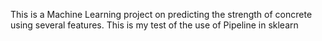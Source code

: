 This is a Machine Learning project on predicting the strength of concrete using several features. This is my test of the use of Pipeline in sklearn
